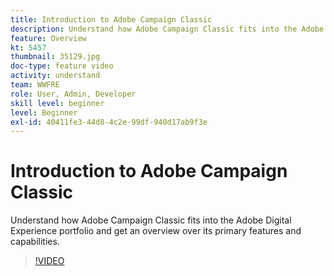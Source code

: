 ```yaml
---
title: Introduction to Adobe Campaign Classic
description: Understand how Adobe Campaign Classic fits into the Adobe Digital Experience portfolio and get an overview over its primary features and capabilities.
feature: Overview
kt: 5457
thumbnail: 35129.jpg
doc-type: feature video
activity: understand
team: WWFRE
role: User, Admin, Developer
skill level: beginner
level: Beginner
exl-id: 40411fe3-44d8-4c2e-99df-940d17ab9f3e
---
```

# Introduction to Adobe Campaign Classic

Understand how Adobe Campaign Classic fits into the Adobe Digital Experience portfolio and get an overview over its primary features and capabilities.

>[!VIDEO](https://video.tv.adobe.com/v/35129?quality=12)
